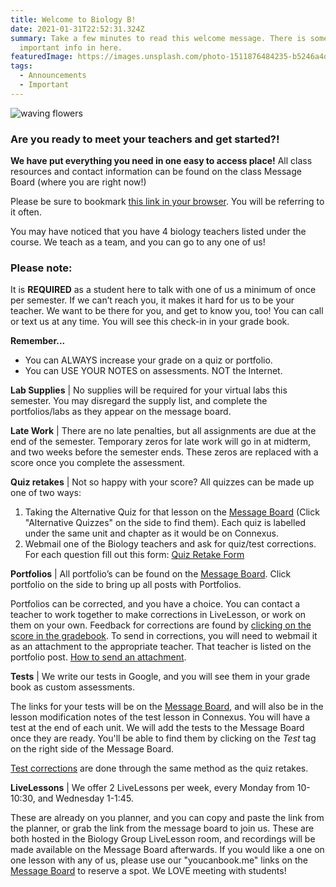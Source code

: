 ```yaml
---
title: Welcome to Biology B!
date: 2021-01-31T22:52:31.324Z
summary: Take a few minutes to read this welcome message. There is some very
  important info in here.
featuredImage: https://images.unsplash.com/photo-1511876484235-b5246a4d6dd5?ixid=MXwxMjA3fDB8MHxwaG90by1wYWdlfHx8fGVufDB8fHw%3D&ixlib=rb-1.2.1&auto=format&fit=crop&w=1548&q=80
tags:
  - Announcements
  - Important
---
```

![waving flowers](https://media.giphy.com/media/ifBHjB1veMVVmO2U8M/giphy.gif)

### Are you ready to meet your teachers and get started?!

**We have put everything you need in one easy to access place!** All class resources and contact information can be found on the class Message Board (where you are right now!) 

Please be sure to bookmark [this link in your browser](https://mnca-biology-message-board.netlify.app/). You will be referring to it often.

You may have noticed that you have 4 biology teachers listed under the course. We teach as a team, and you can go to any one of us! 

### Please note: 

It is **REQUIRED** as a student here to talk with one of us a minimum of once per semester.  If we can’t reach you, it makes it hard for us to be your teacher.  We want to be there for you, and get to know you, too! You can call or text us at any time. You will see this check-in in your grade book. 

**Remember...**

* You can ALWAYS increase your grade on a quiz or portfolio.
* You can USE YOUR NOTES on assessments.  NOT the Internet. 

**Lab Supplies** | No supplies will be required for your virtual labs this semester. You may disregard the supply list, and complete the portfolios/labs as they appear on the message board. 

**Late Work** |  There are no late penalties, but all  assignments are due at the end of the semester. Temporary zeros for late work will go in at midterm, and two weeks before the semester ends. These zeros are replaced with a score once you complete the assessment. 

**Quiz retakes** |  Not so happy with your score? All quizzes can be made up one of two ways:

1. Taking the Alternative Quiz for that lesson on the [Message Board](https://mnca-biology-message-board.netlify.app/) (Click "Alternative Quizzes" on the side to find them). Each quiz is labelled under the same unit and chapter as it would be on Connexus.
2. Webmail one of the Biology teachers and ask for quiz/test corrections. For each question fill out this form: [Quiz Retake Form](https://mnca-biology-message-board.netlify.app/posts/how-to-do-quiztest-corrections/)

**Portfolios** |  All portfolio’s can be found on the [Message Board](https://mnca-biology-message-board.netlify.app/tags/portfolios/). Click portfolio on the side to bring up all posts with Portfolios.  

Portfolios can be corrected, and you have a choice. You can contact a teacher to work together to make corrections in LiveLesson, or work on them on your own. Feedback for corrections are found by [clicking on the score in the gradebook](https://mnca-biology-message-board.netlify.app/posts/how-to-see-feedback/). To send in corrections, you will need to webmail it as an attachment to the appropriate teacher. That teacher is listed on the portfolio post. [How to send an attachment](https://mnca-biology-message-board.netlify.app/posts/how-to-send-a-webmail-with-an-attachment/). 

**Tests** | We write our tests in Google, and you will see them in your grade book as custom assessments. 

The links for your tests will be on the [Message Board](https://mnca-biology-message-board.netlify.app/), and will also be in the lesson modification notes of the test lesson in Connexus. You will have a test at the end of each unit. We will add the tests to the Message Board once they are ready. You'll be able to find them by clicking on the *Test* tag on the right side of the Message Board. 

[Test corrections](https://mnca-biology-message-board.netlify.app/posts/how-to-do-quiztest-corrections/) are done through the same method as the quiz retakes.

**LiveLessons** | We offer 2 LiveLessons per week, every Monday from 10-10:30, and Wednesday 1-1:45. 

These are already on you planner, and you can copy and paste the link from the planner, or grab the link from the message board to join us. These are both hosted in the Biology Group LiveLesson room, and recordings will be made available on the Message Board afterwards. If you would like a one on one lesson with any of us, please use our "youcanbook.me" links on the [Message Board](https://mnca-biology-message-board.netlify.app/contact/) to reserve a spot. We LOVE meeting with students!